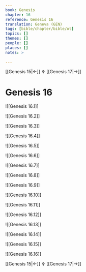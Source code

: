 ```yaml
---
book: Genesis
chapter: 16
reference: Genesis 16
translation: Geneva (GEN)
tags: [bible/chapter/bible/ot]
topics: []
themes: []
people: []
places: []
notes: >
  
---
```


[[Genesis 15|<-]] ✞ [[Genesis 17|->]]

# Genesis 16

![[Genesis 16.1]]

![[Genesis 16.2]]

![[Genesis 16.3]]

![[Genesis 16.4]]

![[Genesis 16.5]]

![[Genesis 16.6]]

![[Genesis 16.7]]

![[Genesis 16.8]]

![[Genesis 16.9]]

![[Genesis 16.10]]

![[Genesis 16.11]]

![[Genesis 16.12]]

![[Genesis 16.13]]

![[Genesis 16.14]]

![[Genesis 16.15]]

![[Genesis 16.16]]

[[Genesis 15|<-]] ✞ [[Genesis 17|->]]
